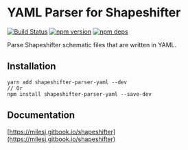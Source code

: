 # YAML Parser for Shapeshifter

[![Build Status](https://travis-ci.org/milesj/shapeshifter.svg?branch=master)](https://travis-ci.org/milesj/shapeshifter)
[![npm version](https://badge.fury.io/js/shapeshifter-parser-yaml.svg)](https://www.npmjs.com/package/shapeshifter-parser-yaml)
[![npm deps](https://david-dm.org/milesj/shapeshifter.svg?path=packages/parser-yaml)](https://www.npmjs.com/package/shapeshifter-parser-yaml)

Parse Shapeshifter schematic files that are written in YAML.

## Installation

```
yarn add shapeshifter-parser-yaml --dev
// Or
npm install shapeshifter-parser-yaml --save-dev
```

## Documentation

[https://milesj.gitbook.io/shapeshifter](https://milesj.gitbook.io/shapeshifter)
